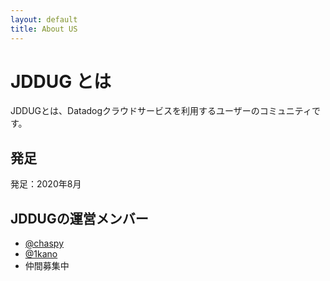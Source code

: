 ```yaml
---
layout: default
title: About US
---
```

# JDDUG とは

JDDUGとは、Datadogクラウドサービスを利用するユーザーのコミュニティです。

## 発足

発足：2020年8月

## JDDUGの運営メンバー

- [@chaspy](https://chaspy.me/)
- [@1kano](https://coderdojo-ome.funnygeekjp.com/profile/)
- 仲間募集中


